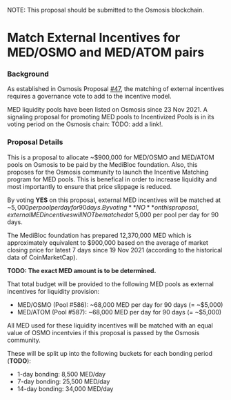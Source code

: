 NOTE: This proposal should be submitted to the Osmosis blockchain.


# Match External Incentives for MED/OSMO and MED/ATOM pairs


### Background

As established in Osmosis Proposal [#47](https://www.mintscan.io/osmosis/proposals/47), the matching of external incentives requires a governance vote to add to the incentive model.

MED liquidity pools have been listed on Osmosis since 23 Nov 2021.
A signaling proposal for promoting MED pools to Incentivized Pools is in its voting period on the Osmosis chain: TODO: add a link!.


### Proposal Details

This is a proposal to allocate ~$900,000 for MED/OSMO and MED/ATOM pools on Osmosis to be paid by the MediBloc foundation.
Also, this proposes for the Osmosis community to launch the Incentive Matching program for MED pools.
This is benefical in order to increase liquidity and most importantly to ensure that price slippage is reduced.

By voting **YES** on this proposal, external MED incentives will be matched at ~$5,000 per pool per day for 90 days.
By voting **NO** on this proposal, external MED incentives will NOT be matched at ~$5,000 per pool per day for 90 days.

The MediBloc foundation has prepared 12,370,000 MED which is approximately equivalent to $900,000 based on the average of market closing price for latest 7 days since 19 Nov 2021 (according to the historical data of CoinMarketCap).

**TODO: The exact MED amount is to be determined.**


That total budget will be provided to the following MED pools as external incentives for liquidity provision:
- MED/OSMO (Pool #586): ~68,000 MED per day for 90 days (= ~$5,000)
- MED/ATOM (Pool #587): ~68,000 MED per day for 90 days (= ~$5,000)

All MED used for these liquidity incentives will be matched with an equal value of OSMO incentvies if this proposal is passed by the Osmosis community.

These will be split up into the following buckets for each bonding period (**TODO**):
- 1-day bonding: 8,500 MED/day
- 7-day bonding: 25,500 MED/day
- 14-day bonding: 34,000 MED/day
